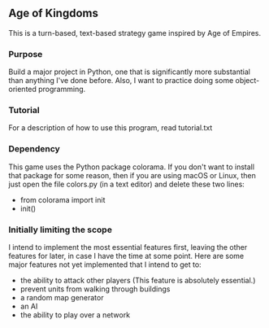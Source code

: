 ## Age of Kingdoms
This is a turn-based, text-based strategy game inspired by Age of Empires.

### Purpose
Build a major project in Python, one that is significantly more
substantial than anything I've done before. Also, I want to practice
doing some object-oriented programming.

### Tutorial
For a description of how to use this program, read tutorial.txt

### Dependency
This game uses the Python package colorama. If you don't want to install that
package for some reason, then if you are using macOS or Linux, then just
open the file colors.py (in a text editor) and delete these two lines:

- from colorama import init
- init()

### Initially limiting the scope
I intend to implement the most essential features first, leaving the other
features for later, in case I have the time at some point. Here are some major
features not yet implemented that I intend to get to:
 - the ability to attack other players (This feature is absolutely essential.)
 - prevent units from walking through buildings
 - a random map generator
 - an AI
 - the ability to play over a network
